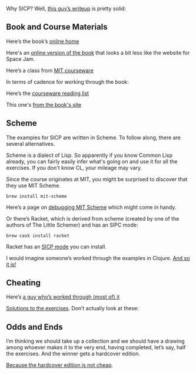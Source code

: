 Why SICP?  Well, [this guy’s writeup](https://archive.is/uTOol#selection-839.0-880.0) is pretty solid:

## Book and Course Materials

Here’s the book’s [online home](https://mitpress.mit.edu/sites/default/files/sicp/index.html)

Here's an [online version of the book](http://sarabander.github.io/sicp/index.xhtml) that looks a bit less like the website for Space Jam.

Here’s a class from [MIT courseware](https://ocw.mit.edu/courses/electrical-engineering-and-computer-science/6-001-structure-and-interpretation-of-computer-programs-spring-2005/)

In terms of cadence for working through the book:

Here’s the [courseware reading list](https://ocw.mit.edu/courses/electrical-engineering-and-computer-science/6-001-structure-and-interpretation-of-computer-programs-spring-2005/readings/)

This one's [from the book's site](https://mitpress.mit.edu/sites/default/files/sicp/syllabus.html)

## Scheme

The examples for SICP are written in Scheme.  To follow along, there are several alternatives.

Scheme is a dialect of Lisp.  So apparently if you know Common Lisp already, you can fairly easily infer what's going on and use it for all the exercises.  If you don't know CL, your mileage may vary.

Since the course originates at MIT, you might be surprised to discover that they use MIT Scheme. 
```
brew install mit-scheme
```

Here’s a page on [debugging MIT Scheme](https://www.gnu.org/software/mit-scheme/documentation/mit-scheme-user/Debugging.html#Debugging) which might come in handy.


Or there’s Racket, which is derived from scheme (created by one of the authors of The Little Schemer) and has an SIPC mode:
```
brew cask install racket
```

Racket has an [SICP mode](https://docs.racket-lang.org/sicp-manual/index.html) you can install.

I would imagine someone’s worked through the examples in Clojure. [And so it is!](http://www.sicpdistilled.com)


## Cheating

Here’s [a guy who’s worked through (most of) it](http://www.billthelizard.com/2009/10/sicp-challenge.html)

[Solutions to the exercises](http://community.schemewiki.org/?SICP-Solutions).  Don’t actually look at these:


## Odds and Ends

I’m thinking we should take up a collection and we should have a drawing among whoever makes it to the very end, having completed, let’s say, half the exercises.  And the winner gets a hardcover edition.

[Because the hardcover edition is not cheap](https://www.amazon.com/gp/product/0262011530/ref=dbs_a_def_rwt_hsch_vapi_taft_p1_i0).

